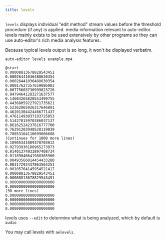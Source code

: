 ```yaml
---
title: levels
---
```


`levels` displays individual "edit method" stream values before the threshold procedure (if any) is applied. media information relevant to auto-editor. levels mainly exists to be used extensively by other programs so they can use auto-editor's rich media analysis features.

Because typical levels output is so long, it won't be displayed verbatim.

```
auto-editor levels example.mp4

@start
0.00008813678829543451
0.00026441036488630354
0.00026441036488630354
0.00017627357659086903
0.00775603736999823726
0.04794641283271637577
0.14604265820553499755
0.44368059227921735621
0.52362065926317646891
0.46201304424466771437
0.47611493037193725053
0.51427815970386037137
0.86162524237616777700
0.76291203948528119039
0.70853164110699806688
(Continues for 1000 more lines)
0.18905341089370703012
0.02793936188965273973
0.01401374933897408734
0.01189846641988365900
0.00493566014454433280
0.00317292437863564251
0.00105764145954521417
0.00008813678829543451
0.00008813678829543451
0.00000000000000000000
0.00000000000000000000
(30 more lines)
0.00000000000000000000
0.00000000000000000000
0.00000000000000000000
0.00000000000000000000

```

levels uses `--edit` to determine what is being analyzed, which by default is `audio`

You may call levels with `aelevels`.
